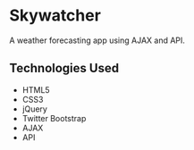 # Skywatcher
A weather forecasting app using AJAX and API.

## Technologies Used
- HTML5
- CSS3
- jQuery
- Twitter Bootstrap
- AJAX
- API